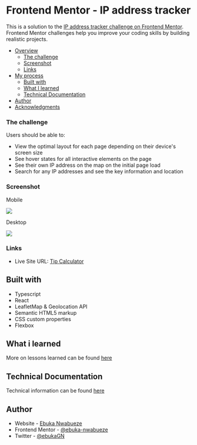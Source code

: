 # Frontend Mentor - IP address tracker

This is a solution to the [IP address tracker challenge on Frontend Mentor](https://www.frontendmentor.io/challenges/ip-address-tracker-I8-0yYAH0). Frontend Mentor challenges help you improve your coding skills by building realistic projects.

- [Overview](#overview)
  - [The challenge](#the-challenge)
  - [Screenshot](#screenshot)
  - [Links](#links)
- [My process](#my-process)
  - [Built with](#built-with)
  - [What I learned](#what-i-learned)
  - [Technical Documentation](#technical-documentation)
- [Author](#author)
- [Acknowledgments](#acknowledgments)

### The challenge

Users should be able to:

- View the optimal layout for each page depending on their device's screen size
- See hover states for all interactive elements on the page
- See their own IP address on the map on the initial page load
- Search for any IP addresses and see the key information and location

### Screenshot

Mobile

![](./public/design/expense-mobile.png)

Desktop

![](./public/design/expense-desktop.png)

### Links

- Live Site URL: [Tip Calculator](https://master--effulgent-daifuku-376ef4.netlify.app/)

## Built with

- Typescript
- React
- LeafletMap & Geolocation API
- Semantic HTML5 markup
- CSS custom properties
- Flexbox


## What i learned

More on lessons learned can be found [here](./src/docs/lessonslearned.md)

## Technical Documentation

Technical information can be found [here](./src/docs/lessonslearned.md)

## Author

- Website - [Ebuka Nwabueze](https://www.ebukanwabueze.com)
- Frontend Mentor - [@ebuka-nwabueze](https://www.frontendmentor.io/profile/ebuka-nwabueze)
- Twitter - [@ebukaGN](https://www.twitter.com/ebukaGN)
